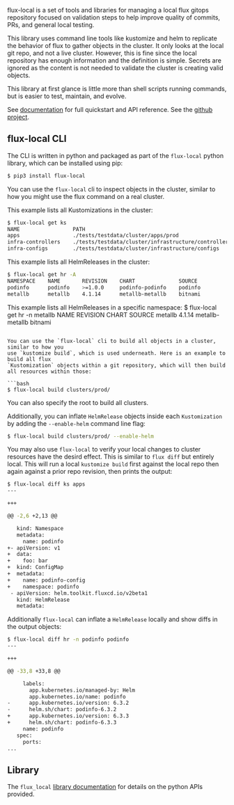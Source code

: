 flux-local is a set of tools and libraries for managing a local flux gitops repository focused on validation steps to help improve quality of commits, PRs, and general local testing.

This library uses command line tools like kustomize and helm to replicate the behavior of
flux to gather objects in the cluster. It only looks at the local git repo, and not a live
cluster. However, this is fine since the local repository has enough information and the
definition is simple. Secrets are ignored as the content is not needed to validate the
cluster is creating valid objects.

This library at first glance is little more than shell scripts running commands, but is easier
to test, maintain, and evolve.

See [documentation](https://allenporter.github.io/flux-local/) for full quickstart and API reference.
See the [github project](https://github.com/allenporter/flux-local).

## flux-local CLI

The CLI is written in python and packaged as part of the `flux-local` python library, which can be installed using pip:

```bash
$ pip3 install flux-local
```

You can use the `flux-local` cli to inspect objects in the cluster, similar to how you might
use the flux command on a real cluster.

This example lists all Kustomizations in the cluster:
```bash
$ flux-local get ks
NAME                 PATH
apps                 ./tests/testdata/cluster/apps/prod
infra-controllers    ./tests/testdata/cluster/infrastructure/controllers
infra-configs        ./tests/testdata/cluster/infrastructure/configs
```

This example lists all HelmReleases in the cluster:
```bash
$ flux-local get hr -A
NAMESPACE    NAME       REVISION    CHART              SOURCE
podinfo      podinfo    >=1.0.0     podinfo-podinfo    podinfo
metallb      metallb    4.1.14      metallb-metallb    bitnami
```

This example lists all HelmReleases in a specific namespace:
$ flux-local get hr -n metallb
NAME       REVISION    CHART              SOURCE
metallb    4.1.14      metallb-metallb    bitnami
```

You can use the `flux-local` cli to build all objects in a cluster, similar to how you
use `kustomize build`, which is used underneath. Here is an example to build all flux
`Kustomization` objects within a git repository, which will then build all resources within those:

```bash
$ flux-local build clusters/prod/
```

You can also specify the root to build all clusters.

Additionally, you can inflate `HelmRelease` objects inside each `Kustomization` by adding
the `--enable-helm` command line flag:

```bash
$ flux-local build clusters/prod/ --enable-helm
```

You may also use `flux-local` to verify your local changes to cluster resources have the desird
effect. This is similar to `flux diff` but entirely local. This will run a local `kustomize build`
first against the local repo then again against a prior repo revision, then prints the output:
```bash
$ flux-local diff ks apps
---

+++

@@ -2,6 +2,13 @@

   kind: Namespace
   metadata:
     name: podinfo
+- apiVersion: v1
+  data:
+    foo: bar
+  kind: ConfigMap
+  metadata:
+    name: podinfo-config
+    namespace: podinfo
 - apiVersion: helm.toolkit.fluxcd.io/v2beta1
   kind: HelmRelease
   metadata:

```

Additionally `flux-local` can inflate a `HelmRelease` locally and show diffs in the output
objects:

```bash
$ flux-local diff hr -n podinfo podinfo
---

+++

@@ -33,8 +33,8 @@

     labels:
       app.kubernetes.io/managed-by: Helm
       app.kubernetes.io/name: podinfo
-      app.kubernetes.io/version: 6.3.2
-      helm.sh/chart: podinfo-6.3.2
+      app.kubernetes.io/version: 6.3.3
+      helm.sh/chart: podinfo-6.3.3
     name: podinfo
   spec:
     ports:
...
```

## Library

The `flux_local` [library documentation](https://allenporter.github.io/flux-local/) for details
on the python APIs provided.

